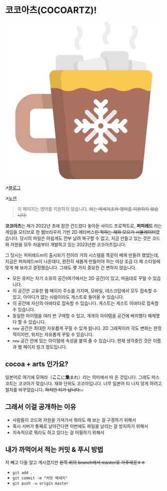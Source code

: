 # 코코아츠(COCOARTZ)!

![따뜻한 코코아 그림](https://github.com/jyhyun1008/cocoartz/blob/master/public/assets/cocoa.png?raw=true)

↗︎[블로그](https://velog.io/@hyun1008)

↗︎[노션](https://peachtart.notion.site/COCOARTZ-8dd41b4239c5494ea95a335fe609bc38)

> 이 페이지는 영어를 지원하지 않습니다. ~~라는 메세지조차 영어를 지원하지 않습니다.~~

**코코아츠**는 제가 2022년 초에 잠깐 건드렸다 놓아둔 사이드 프로젝트로, **퍼피레드** 라는 게임을 모티브로 한 웹브라우저 기반 2D 메타버스~~인 척하는 재화 모으기 시뮬레이터~~였습니다. 당시의 파일은 아쉽게도 전부 날려 복구할 수 없고, 지금 만들고 있는 것은 코드와 자원을 모두 처음부터 개발하고 있는 2023년판 코코아츠입니다. 

그 당시는 퍼피레드m이 출시되기 전이라 거의 시스템을 똑같이 베껴 만들려 했었는데, 지금은 퍼피레드m이 나온데다, 완전히 새롭게 만들어야 하는 이상 조금 더 제 스타일에 맞게 해 보자고 결정했습니다. 그래도 몇 가지 중요한 건 변하지 않습니다.

- 모든 유저는 자기 소유의 공간(여기에서는 2D 공간)이 있고, 마음대로 꾸밀 수 있습니다.
- 이 공간은 고유한 웹 페이지 주소를 가지며, 모바일, 데스크탑에서 모두 접속할 수 있고, 아이디가 없는 사람이라도 게스트로 들어올 수 있습니다.
- 이 공간에 자신의 아바타로 접속할 수 있습니다. 게스트는 게스트 아바타로 접속할 수 있습니다.
- 동일한 아이템을 여러 번 구매할 수 있고, 개개의 아이템을 공간에 배치했다 해제했다 할 수 있습니다.
- `new` 공간은 최대한 자유롭게 꾸밀 수 있게 됩니다. 2D 그래픽이라 각도 변화는 한정적이지만, 위치는 자유롭게 꾸밀 수 있습니다.
- `new` 공간 안에 있는 아이템에 속성을 붙여 줄 수 있습니다. 현재 생각중인 것은 이름과 웹 페이지 링크 정도입니다.

## cocoa + arts 인가요?

일본어로 여기에 모여라（**ここ**に**集**まれ）라는 의미에서 따 온 것입니다. 그래도 마스코트는 코코아가 맞습니다. 재화 단위도 코코아입니다. 너무 일본어 티 나지 않게 하려고 철자를 바꾸었습니다. ~~하지만 티가 납니다...~~

## 그래서 이걸 공개하는 이유

- 사람들이 코드와 자원을 가져가서 뭐라도 해 보는 걸 구경하기 위해서
- 혹시 서버가 통째로 날아간다면 이번에도 파일을 날리는 걸 방지하기 위해서
- 지속적으로 뭐라도 하고 있다는 걸 어필하기 위해서

## 내가 까먹어서 적는 커밋 & 푸시 방법

저 빼고 다들 알고 계시겠지만 ~~왼쪽 위의 branch에서 master로 가주세용ㅎㅎ~~

- `git add .`
- `git commit -m "커밋 메세지"`
- `git push -u origin master`
